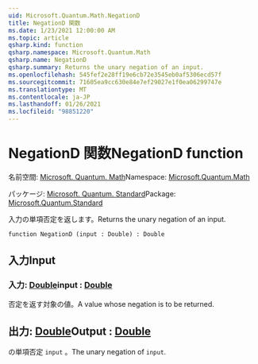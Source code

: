 ```yaml
---
uid: Microsoft.Quantum.Math.NegationD
title: NegationD 関数
ms.date: 1/23/2021 12:00:00 AM
ms.topic: article
qsharp.kind: function
qsharp.namespace: Microsoft.Quantum.Math
qsharp.name: NegationD
qsharp.summary: Returns the unary negation of an input.
ms.openlocfilehash: 545fef2e28ff19e6cb72e3545eb0af5306ecd57f
ms.sourcegitcommit: 71605ea9cc630e84e7ef29027e1f0ea06299747e
ms.translationtype: MT
ms.contentlocale: ja-JP
ms.lasthandoff: 01/26/2021
ms.locfileid: "98851220"
---
```

# <a name="negationd-function"></a><span data-ttu-id="f5b2b-102">NegationD 関数</span><span class="sxs-lookup"><span data-stu-id="f5b2b-102">NegationD function</span></span>

<span data-ttu-id="f5b2b-103">名前空間: [Microsoft. Quantum. Math](xref:Microsoft.Quantum.Math)</span><span class="sxs-lookup"><span data-stu-id="f5b2b-103">Namespace: [Microsoft.Quantum.Math](xref:Microsoft.Quantum.Math)</span></span>

<span data-ttu-id="f5b2b-104">パッケージ: [Microsoft. Quantum. Standard](https://nuget.org/packages/Microsoft.Quantum.Standard)</span><span class="sxs-lookup"><span data-stu-id="f5b2b-104">Package: [Microsoft.Quantum.Standard](https://nuget.org/packages/Microsoft.Quantum.Standard)</span></span>


<span data-ttu-id="f5b2b-105">入力の単項否定を返します。</span><span class="sxs-lookup"><span data-stu-id="f5b2b-105">Returns the unary negation of an input.</span></span>

```qsharp
function NegationD (input : Double) : Double
```


## <a name="input"></a><span data-ttu-id="f5b2b-106">入力</span><span class="sxs-lookup"><span data-stu-id="f5b2b-106">Input</span></span>

### <a name="input--double"></a><span data-ttu-id="f5b2b-107">入力: [Double](xref:microsoft.quantum.lang-ref.double)</span><span class="sxs-lookup"><span data-stu-id="f5b2b-107">input : [Double](xref:microsoft.quantum.lang-ref.double)</span></span>

<span data-ttu-id="f5b2b-108">否定を返す対象の値。</span><span class="sxs-lookup"><span data-stu-id="f5b2b-108">A value whose negation is to be returned.</span></span>



## <a name="output--double"></a><span data-ttu-id="f5b2b-109">出力: [Double](xref:microsoft.quantum.lang-ref.double)</span><span class="sxs-lookup"><span data-stu-id="f5b2b-109">Output : [Double](xref:microsoft.quantum.lang-ref.double)</span></span>

<span data-ttu-id="f5b2b-110">の単項否定 `input` 。</span><span class="sxs-lookup"><span data-stu-id="f5b2b-110">The unary negation of `input`.</span></span>